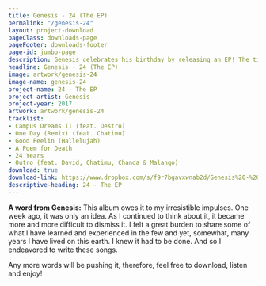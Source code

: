 ```yaml
---
title: Genesis - 24 (The EP)
permalink: "/genesis-24"
layout: project-download
pageClass: downloads-page
pageFooter: downloads-footer
page-id: jumbo-page
description: Genesis celebrates his birthday by releasing an EP! The title? 24!
headline: Genesis - 24 (The EP)
image: artwork/genesis-24
image-name: genesis-24
project-name: 24 - The EP
project-artist: Genesis
project-year: 2017
artwork: artwork/genesis-24
tracklist:
- Campus Dreams II (feat. Destro)
- One Day (Remix) (feat. Chatimu)
- Good Feelin (Hallelujah)
- A Poem for Death
- 24 Years
- Outro (feat. David, Chatimu, Chanda & Malango)
download: true
download-link: https://www.dropbox.com/s/f9r7bgavxwnab2d/Genesis%20-%2024%20%28The%20EP%29%20%5Bkrvmedia.com%5D.zip?dl=1
descriptive-heading: 24 - The EP
---
```


**A word from Genesis:**
This album owes it to my irresistible impulses. One week ago, it was only an idea. As I continued to think about it, it became more and more difficult to dismiss it. I felt a great burden to share some of what I have learned and experienced in the few and yet, somewhat, many years I have lived on this earth. I knew it had to be done. And so I endeavored to write these songs.

Any more words will be pushing it, therefore, feel free to download, listen and enjoy!

